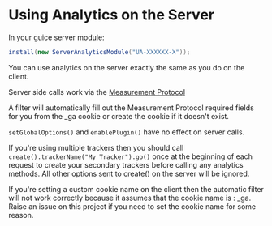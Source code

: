 # Using Analytics on the Server

In your guice server module:

```java
install(new ServerAnalyticsModule("UA-XXXXXX-X"));
```

You can use analytics on the server exactly the same as you do on the client.

Server side calls work via the [Measurement Protocol](https://developers.google.com/analytics/devguides/collection/protocol/v1/)

A filter will automatically fill out the Measurement Protocol required fields for you from the _ga cookie or create the cookie if it doesn't exist.

`setGlobalOptions()` and `enablePlugin()` have no effect on server calls.

If you're using multiple trackers then you should call `create().trackerName("My Tracker").go()` once at the beginning of each request to create your secondary trackers before calling any analytics methods.  All other options sent to create() on the server will be ignored.

If you're setting a custom cookie name on the client then the automatic filter will not work correctly because it assumes that the cookie name is : _ga.  Raise an issue on this project if you need to set the cookie name for some reason.
